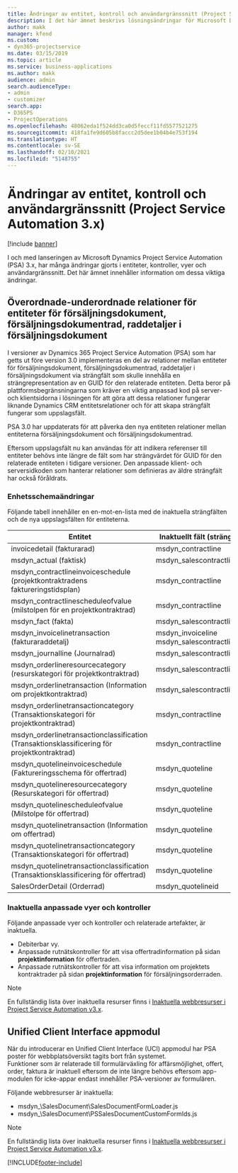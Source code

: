 ```yaml
---
title: Ändringar av entitet, kontroll och användargränssnitt (Project Service Automation 3.x)
description: I det här ämnet beskrivs lösningsändringar för Microsoft Dynamics Project Service Automation 3.x.
author: makk
manager: kfend
ms.custom:
- dyn365-projectservice
ms.date: 03/15/2019
ms.topic: article
ms.service: business-applications
ms.author: makk
audience: admin
search.audienceType:
- admin
- customizer
search.app:
- D365PS
- ProjectOperations
ms.openlocfilehash: 48062eda1f524dd3ca0d5feccf11fd5577521275
ms.sourcegitcommit: 418fa1fe9d605b8faccc2d5dee1b04b4e753f194
ms.translationtype: HT
ms.contentlocale: sv-SE
ms.lasthandoff: 02/10/2021
ms.locfileid: "5148755"
---
```

# <a name="entity-control-and-user-interface-changes-project-service-automation-3x"></a>Ändringar av entitet, kontroll och användargränssnitt (Project Service Automation 3.x)

[!include [banner](../../includes/psa-now-project-operations.md)]


I och med lanseringen av Microsoft Dynamics Project Service Automation (PSA) 3.x, har många ändringar gjorts i entiteter, kontroller, vyer och användargränssnitt. Det här ämnet innehåller information om dessa viktiga ändringar.

## <a name="parent-child-relationships-for-sales-document-sales-document-line-sales-document-line-detail-entities"></a>Överordnade-underordnade relationer för entiteter för försäljningsdokument, försäljningsdokumentrad, raddetaljer i försäljningsdokument
I versioner av Dynamics 365 Project Service Automation (PSA) som har getts ut före version 3.0 implementeras en del av relationer mellan entiteter för försäljningsdokument, försäljningsdokumentrad, raddetaljer i försäljningsdokument via strängfält som skulle innehålla en strängrepresentation av en GUID för den relaterade entiteten. Detta beror på plattformsbegränsningarna som kräver en viktig anpassad kod på server- och klientsidorna i lösningen för att göra att dessa relationer fungerar liknande Dynamics CRM entitetsrelationer och för att skapa strängfält fungerar som uppslagsfält.

PSA 3.0 har uppdaterats för att påverka den nya entiteten relationer mellan entiteterna försäljningsdokument och försäljningsdokumentrad.

Eftersom uppslagsfält nu kan användas för att indikera referenser till entiteter behövs inte längre de fält som har strängvärdet för GUID för den relaterade entiteten i tidigare versioner. Den anpassade klient- och serversidkoden som hanterar relationer som definieras av äldre strängfält har också föråldrats.

### <a name="entity-schema-changes"></a>Enhetsschemaändringar
Följande tabell innehåller en en-mot-en-lista med de inaktuella strängfälten och de nya uppslagsfälten för entiteterna. 

 Entitet |   Inaktuellt fält (sträng) | Nytt fält (uppslag)
--- | --- | ---
invoicedetail (fakturarad) |  msdyn_contractline |    msdyn_contractlineid
msdyn_actual (faktisk) | msdyn_salescontractline |   msdyn_salescontractlineid
msdyn_contractlineinvoiceschedule (projektkontraktradens faktureringstidsplan) |    msdyn_contractline |    msdyn_contractlineid
msdyn_contractlinescheduleofvalue (milstolpen för en projektkontraktrad) |   msdyn_contractline |    msdyn_contractlineid
msdyn_fact (fakta) | msdyn_salescontractline |   msdyn_salescontractlineid
msdyn_invoicelinetransaction (fakturaraddetalj) | msdyn_invoiceline <br> msdyn_salescontractline | msdyn_invoicelineid <br> msdyn_salescontractlineid
msdyn_journalline (Journalrad) |  msdyn_salescontractline |   msdyn_salescontractlineid
msdyn_orderlineresourcecategory (resurskategori för projektkontraktrad) | msdyn_salescontractline |   msdyn_contractlineid
msdyn_orderlinetransaction (Information om projektkontraktrad) | msdyn_salescontractline |   msdyn_salescontractlineid
msdyn_orderlinetransactioncategory (Transaktionskategori för projektkontraktrad) |   msdyn_contractline |    msdyn_contractlineid
msdyn_orderlinetransactionclassification (Transaktionsklassificering för projektkontraktrad) |   msdyn_contractline |    msdyn_contractlineid
msdyn_quotelineinvoiceschedule (Faktureringsschema för offertrad) |  msdyn_quoteline |   msdyn_quotelineid
msdyn_quotelineresourcecategory (Resurskategori för offertrad) |    msdyn_quoteline |   msdyn_quotelineid
msdyn_quotelinescheduleofvalue (Milstolpe för offertrad) | msdyn_quoteline |   msdyn_quotelineid
msdyn_quotelinetransaction (Information om offertrad) |    msdyn_quoteline |   msdyn_quotelineid
msdyn_quotelinetransactioncategory (Transaktionskategori för offertrad) |  msdyn_quoteline |   msdyn_quotelineid
msdyn_quotelinetransactionclassification (Transaktionsklassificering för offertrad) |  msdyn_quoteline |   msdyn_quotelineid
SalesOrderDetail (Orderrad) | msdyn_quotelineid | msdyn_quoteline 

### <a name="deprecated-custom-views-and-controls"></a>Inaktuella anpassade vyer och kontroller
Följande anpassade vyer och kontroller och relaterade artefakter, är inaktuella.

- Debiterbar vy.
- Anpassade rutnätskontroller för att visa offertradinformation på sidan **projektinformation** för offertraden.
- Anpassade rutnätskontroller för att visa information om projektets kontraktrader på sidan **projektinformation** för försäljningsorderraden.

> [!NOTE]
> En fullständig lista över inaktuella resurser finns i [Inaktuella webbresurser i Project Service Automation v3.x](../developer-guides/web-resources-deprecated-v3.x.md).

## <a name="unified-client-interface-app-module"></a>Unified Client Interface appmodul
När du introducerar en Unified Client Interface (UCI) appmodul har PSA poster för webbplatsöversikt tagits bort från systemet.  
Funktioner som är relaterade till formulärväxling för affärsmöjlighet, offert, order, faktura är inaktuell eftersom de inte längre behövs eftersom app-modulen för icke-appar endast innehåller PSA-versioner av formulären.  

Följande webbresurser är inaktuella:

- msdyn_\SalesDocument\SalesDocumentFormLoader.js
- msdyn_\SalesDocument\PSSalesDocumentCustomFormIds.js

> [!NOTE]
> En fullständig lista över inaktuella resurser finns i [Inaktuella webbresurser i Project Service Automation v3.x](../developer-guides/web-resources-deprecated-v3.x.md).




[!INCLUDE[footer-include](../../includes/footer-banner.md)]